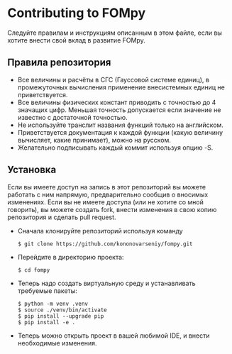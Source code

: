 # Contributing to FOMpy
Следуйте правилам и инструкциям описанным в этом файле,
если вы хотите внести свой вклад в развитие FOMpy.

## Правила репозитория
- Все величины и расчёты в СГС (Гауссовой системе единиц),
    в промежуточных вычисления применение внесистемных единиц не приветствуется.
- Все величины физических констант приводить с точностью до 4 значащих цифр.
    Меньшая точность допускается если значение не известно с достаточной точностью. 
- Не используйте транслит названия функций только на английском.
- Приветствуется документация к каждой функции (какую величину вычисляет, какие принимает),
    можно на русском.
- Желательно подписывать каждый коммит используя опцию -S.

## Установка
Если вы имеете доступ на запись в этот репозиторий вы можете работать с ним напрямую,
предварительно сообщив о вносимых изменениях. Если вы не имеете доступа (или не хотите со мной говорить),
вы можете создать fork, внести изменения в свою копию репозитория и сделать pull request.
 
- Сначала клонируйте репозиторий используя команду
    ```
    $ git clone https://github.com/kononovarseniy/fompy.git
    ```
- Перейдите в директорию проекта:
    ```
    $ cd fompy
    ```
- Теперь надо создать виртуальную среду и устанавливать требуемые пакеты:
    ```
    $ python -m venv .venv
    $ source ./venv/bin/activate
    $ pip install --upgrade pip
    $ pip install -e .
    ```
- Теперь можно открыть проект в вашей любимой IDE, и внести необходимые изменения.
